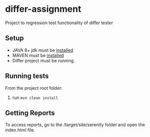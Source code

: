 # differ-assignment
Project to regression test functionality of differ tester

## Setup
- JAVA 8+ jdk must be [installed](http://www.oracle.com/technetwork/java/javase/downloads/jdk8-downloads-2133151.html)  
- MAVEN must be [installed](https://maven.apache.org/download.cgi)
- Differ project must be running.

## Running tests
From the project root folder:
1. run `mvn clean install`

## Getting Reports
To access reports, go to the <projectRoot>/target/site/serenity folder and open the index.html file.
